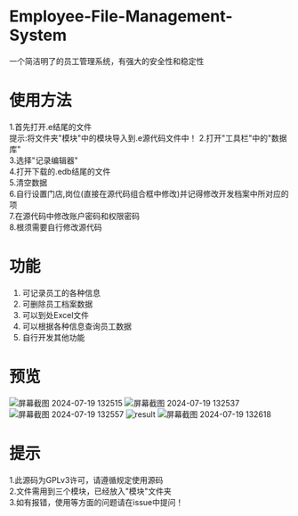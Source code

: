 # Employee-File-Management-System
一个简洁明了的员工管理系统，有强大的安全性和稳定性
# 使用方法
 1.首先打开.e结尾的文件  
 提示:将文件夹"模块"中的模块导入到.e源代码文件中！
 2.打开"工具栏"中的"数据库"  
 3.选择"记录编辑器"  
 4.打开下载的.edb结尾的文件  
 5.清空数据  
 6.自行设置门店,岗位(直接在源代码组合框中修改)并记得修改开发档案中所对应的项  
 7.在源代码中修改账户密码和权限密码  
 8.根须需要自行修改源代码  
# 功能
1. 可记录员工的各种信息  
2. 可删除员工档案数据
3. 可以到处Excel文件
4. 可以根据各种信息查询员工数据
5. 自行开发其他功能
# 预览
![屏幕截图 2024-07-19 132515](https://github.com/user-attachments/assets/f7319ec6-a96e-4c0d-9ed7-fed21e65da6f)
![屏幕截图 2024-07-19 132537](https://github.com/user-attachments/assets/4c01bf5d-fc3e-44a6-ba6c-919aae6be987)
![屏幕截图 2024-07-19 132557](https://github.com/user-attachments/assets/a78305b5-5d4b-4c24-b0c5-25957138bc5d)
![result](https://github.com/user-attachments/assets/98df292b-f69e-46a9-b254-b4f3315d064d)
![屏幕截图 2024-07-19 132618](https://github.com/user-attachments/assets/bebdf03e-9f66-45fd-9a27-ff76ac761a7a)
# 提示
1.此源码为GPLv3许可，请遵循规定使用源码  
2.文件需用到三个模块，已经放入"模块"文件夹  
3.如有报错，使用等方面的问题请在issue中提问！
